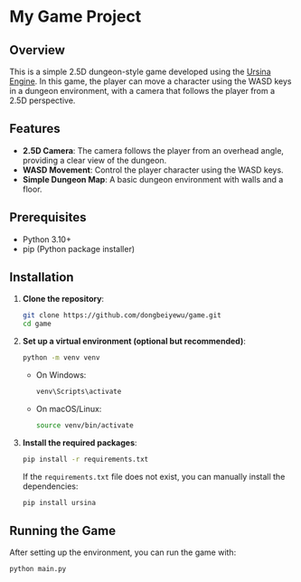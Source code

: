 # My Game Project

## Overview

This is a simple 2.5D dungeon-style game developed using the [Ursina Engine](https://www.ursinaengine.org/). In this game, the player can move a character using the WASD keys in a dungeon environment, with a camera that follows the player from a 2.5D perspective.

## Features

- **2.5D Camera**: The camera follows the player from an overhead angle, providing a clear view of the dungeon.
- **WASD Movement**: Control the player character using the WASD keys.
- **Simple Dungeon Map**: A basic dungeon environment with walls and a floor.

## Prerequisites

- Python 3.10+
- pip (Python package installer)

## Installation

1. **Clone the repository**:

   ```bash
   git clone https://github.com/dongbeiyewu/game.git
   cd game
   ```

2. **Set up a virtual environment (optional but recommended)**:

   ```bash
   python -m venv venv
   ```

   - On Windows:
     ```bash
     venv\Scripts\activate
     ```
   - On macOS/Linux:
     ```bash
     source venv/bin/activate
     ```

3. **Install the required packages**:

   ```bash
   pip install -r requirements.txt
   ```

   If the `requirements.txt` file does not exist, you can manually install the dependencies:

   ```bash
   pip install ursina
   ```

## Running the Game

After setting up the environment, you can run the game with:

```bash
python main.py
```
